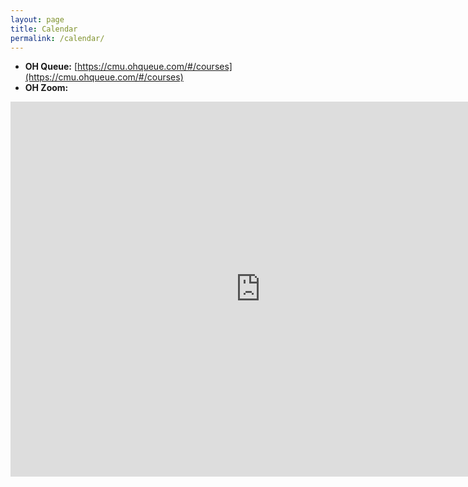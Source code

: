 ```yaml
---
layout: page
title: Calendar
permalink: /calendar/
---
```

- **OH Queue:** [https://cmu.ohqueue.com/#/courses](https://cmu.ohqueue.com/#/courses)
- **OH Zoom:** []()
<!-- <iframe src="https://calendar.google.com/calendar/embed?src=c_hj9rdol08vtm3fiue3h48jnjoo%40group.calendar.google.com&ctz=America%2FNew_York&amp;mode=WEEK" style="border: 0" width="800" height="600" frameborder="0" scrolling="no"></iframe> -->

<iframe src="https://calendar.google.com/calendar/embed?src=c_h9e5bf2gq4ia722n4k0url51n4%40group.calendar.google.com&ctz=America%2FNew_York&amp;mode=WEEK" style="border: 0" width="800" height="600" frameborder="0" scrolling="no"></iframe>
